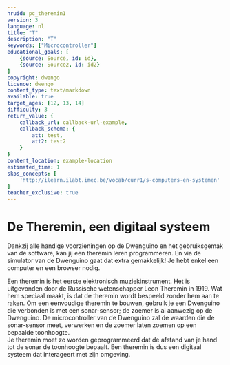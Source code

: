 ```yaml
---
hruid: pc_theremin1
version: 3
language: nl
title: "T"
description: "T"
keywords: ["Microcontroller"]
educational_goals: [
    {source: Source, id: id}, 
    {source: Source2, id: id2}
]
copyright: dwengo
licence: dwengo
content_type: text/markdown
available: true
target_ages: [12, 13, 14]
difficulty: 3
return_value: {
    callback_url: callback-url-example,
    callback_schema: {
        att: test,
        att2: test2
    }
}
content_location: example-location
estimated_time: 1
skos_concepts: [
    'http://ilearn.ilabt.imec.be/vocab/curr1/s-computers-en-systemen'
]
teacher_exclusive: true
---
```


# De Theremin, een digitaal systeem

Dankzij alle handige voorzieningen op de Dwenguino en het gebruiksgemak van de software, kan jij een theremin leren programmeren. En via de simulator van de Dwenguino gaat dat extra gemakkelijk! Je hebt enkel een computer en een browser nodig.

Een theremin is het eerste elektronisch muziekinstrument. Het is uitgevonden door de Russische wetenschapper Leon Theremin in 1919. Wat hem speciaal maakt, is dat de theremin wordt bespeeld zonder hem aan te raken. 
Om een eenvoudige theremin te bouwen, gebruik je een Dwenguino die verbonden is met een sonar-sensor; de zoemer is al aanwezig op de Dwenguino. De microcontroller van de Dwenguino zal de waarden die de sonar-sensor meet, verwerken en de zoemer laten zoemen op een bepaalde toonhoogte.  
Je theremin moet zo worden geprogrammeerd dat de afstand van je hand tot de sonar de toonhoogte bepaalt. Een theremin is dus een digitaal systeem dat interageert met zijn omgeving.